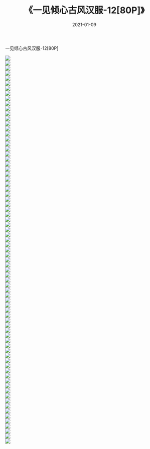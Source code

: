 ﻿---
layout: post
title:  《一见倾心古风汉服-12[80P]》
date:   2021-01-09
img: http://img.660000.xyz/Sharelink/唯美/2021/一见倾心古风汉服-12[80P]/000.jpg
categories: [美女, 清纯, 唯美]
---

一见倾心古风汉服-12[80P]

  ![](http://img.660000.xyz/Sharelink/唯美/2021/一见倾心古风汉服-12[80P]/001.jpg) <br> ![](http://img.660000.xyz/Sharelink/唯美/2021/一见倾心古风汉服-12[80P]/002.jpg) <br> ![](http://img.660000.xyz/Sharelink/唯美/2021/一见倾心古风汉服-12[80P]/003.jpg) <br> ![](http://img.660000.xyz/Sharelink/唯美/2021/一见倾心古风汉服-12[80P]/004.jpg) <br> ![](http://img.660000.xyz/Sharelink/唯美/2021/一见倾心古风汉服-12[80P]/005.jpg) <br> ![](http://img.660000.xyz/Sharelink/唯美/2021/一见倾心古风汉服-12[80P]/006.jpg) <br> ![](http://img.660000.xyz/Sharelink/唯美/2021/一见倾心古风汉服-12[80P]/007.jpg) <br> ![](http://img.660000.xyz/Sharelink/唯美/2021/一见倾心古风汉服-12[80P]/008.jpg) <br> ![](http://img.660000.xyz/Sharelink/唯美/2021/一见倾心古风汉服-12[80P]/009.jpg) <br> ![](http://img.660000.xyz/Sharelink/唯美/2021/一见倾心古风汉服-12[80P]/010.jpg) <br> ![](http://img.660000.xyz/Sharelink/唯美/2021/一见倾心古风汉服-12[80P]/011.jpg) <br> ![](http://img.660000.xyz/Sharelink/唯美/2021/一见倾心古风汉服-12[80P]/012.jpg) <br> ![](http://img.660000.xyz/Sharelink/唯美/2021/一见倾心古风汉服-12[80P]/013.jpg) <br> ![](http://img.660000.xyz/Sharelink/唯美/2021/一见倾心古风汉服-12[80P]/014.jpg) <br> ![](http://img.660000.xyz/Sharelink/唯美/2021/一见倾心古风汉服-12[80P]/015.jpg) <br> ![](http://img.660000.xyz/Sharelink/唯美/2021/一见倾心古风汉服-12[80P]/016.jpg) <br> ![](http://img.660000.xyz/Sharelink/唯美/2021/一见倾心古风汉服-12[80P]/017.jpg) <br> ![](http://img.660000.xyz/Sharelink/唯美/2021/一见倾心古风汉服-12[80P]/018.jpg) <br> ![](http://img.660000.xyz/Sharelink/唯美/2021/一见倾心古风汉服-12[80P]/019.jpg) <br> ![](http://img.660000.xyz/Sharelink/唯美/2021/一见倾心古风汉服-12[80P]/020.jpg) <br> ![](http://img.660000.xyz/Sharelink/唯美/2021/一见倾心古风汉服-12[80P]/021.jpg) <br> ![](http://img.660000.xyz/Sharelink/唯美/2021/一见倾心古风汉服-12[80P]/022.jpg) <br> ![](http://img.660000.xyz/Sharelink/唯美/2021/一见倾心古风汉服-12[80P]/023.jpg) <br> ![](http://img.660000.xyz/Sharelink/唯美/2021/一见倾心古风汉服-12[80P]/024.jpg) <br> ![](http://img.660000.xyz/Sharelink/唯美/2021/一见倾心古风汉服-12[80P]/025.jpg) <br> ![](http://img.660000.xyz/Sharelink/唯美/2021/一见倾心古风汉服-12[80P]/026.jpg) <br> ![](http://img.660000.xyz/Sharelink/唯美/2021/一见倾心古风汉服-12[80P]/027.jpg) <br> ![](http://img.660000.xyz/Sharelink/唯美/2021/一见倾心古风汉服-12[80P]/028.jpg) <br> ![](http://img.660000.xyz/Sharelink/唯美/2021/一见倾心古风汉服-12[80P]/029.jpg) <br> ![](http://img.660000.xyz/Sharelink/唯美/2021/一见倾心古风汉服-12[80P]/030.jpg) <br> ![](http://img.660000.xyz/Sharelink/唯美/2021/一见倾心古风汉服-12[80P]/031.jpg) <br> ![](http://img.660000.xyz/Sharelink/唯美/2021/一见倾心古风汉服-12[80P]/032.jpg) <br> ![](http://img.660000.xyz/Sharelink/唯美/2021/一见倾心古风汉服-12[80P]/033.jpg) <br> ![](http://img.660000.xyz/Sharelink/唯美/2021/一见倾心古风汉服-12[80P]/034.jpg) <br> ![](http://img.660000.xyz/Sharelink/唯美/2021/一见倾心古风汉服-12[80P]/035.jpg) <br> ![](http://img.660000.xyz/Sharelink/唯美/2021/一见倾心古风汉服-12[80P]/036.jpg) <br> ![](http://img.660000.xyz/Sharelink/唯美/2021/一见倾心古风汉服-12[80P]/037.jpg) <br> ![](http://img.660000.xyz/Sharelink/唯美/2021/一见倾心古风汉服-12[80P]/038.jpg) <br> ![](http://img.660000.xyz/Sharelink/唯美/2021/一见倾心古风汉服-12[80P]/039.jpg) <br> ![](http://img.660000.xyz/Sharelink/唯美/2021/一见倾心古风汉服-12[80P]/040.jpg) <br> ![](http://img.660000.xyz/Sharelink/唯美/2021/一见倾心古风汉服-12[80P]/041.jpg) <br> ![](http://img.660000.xyz/Sharelink/唯美/2021/一见倾心古风汉服-12[80P]/042.jpg) <br> ![](http://img.660000.xyz/Sharelink/唯美/2021/一见倾心古风汉服-12[80P]/043.jpg) <br> ![](http://img.660000.xyz/Sharelink/唯美/2021/一见倾心古风汉服-12[80P]/044.jpg) <br> ![](http://img.660000.xyz/Sharelink/唯美/2021/一见倾心古风汉服-12[80P]/045.jpg) <br> ![](http://img.660000.xyz/Sharelink/唯美/2021/一见倾心古风汉服-12[80P]/046.jpg) <br> ![](http://img.660000.xyz/Sharelink/唯美/2021/一见倾心古风汉服-12[80P]/047.jpg) <br> ![](http://img.660000.xyz/Sharelink/唯美/2021/一见倾心古风汉服-12[80P]/048.jpg) <br> ![](http://img.660000.xyz/Sharelink/唯美/2021/一见倾心古风汉服-12[80P]/049.jpg) <br> ![](http://img.660000.xyz/Sharelink/唯美/2021/一见倾心古风汉服-12[80P]/050.jpg) <br> ![](http://img.660000.xyz/Sharelink/唯美/2021/一见倾心古风汉服-12[80P]/051.jpg) <br> ![](http://img.660000.xyz/Sharelink/唯美/2021/一见倾心古风汉服-12[80P]/052.jpg) <br> ![](http://img.660000.xyz/Sharelink/唯美/2021/一见倾心古风汉服-12[80P]/053.jpg) <br> ![](http://img.660000.xyz/Sharelink/唯美/2021/一见倾心古风汉服-12[80P]/054.jpg) <br> ![](http://img.660000.xyz/Sharelink/唯美/2021/一见倾心古风汉服-12[80P]/055.jpg) <br> ![](http://img.660000.xyz/Sharelink/唯美/2021/一见倾心古风汉服-12[80P]/056.jpg) <br> ![](http://img.660000.xyz/Sharelink/唯美/2021/一见倾心古风汉服-12[80P]/057.jpg) <br> ![](http://img.660000.xyz/Sharelink/唯美/2021/一见倾心古风汉服-12[80P]/058.jpg) <br> ![](http://img.660000.xyz/Sharelink/唯美/2021/一见倾心古风汉服-12[80P]/059.jpg) <br> ![](http://img.660000.xyz/Sharelink/唯美/2021/一见倾心古风汉服-12[80P]/060.jpg) <br> ![](http://img.660000.xyz/Sharelink/唯美/2021/一见倾心古风汉服-12[80P]/061.jpg) <br> ![](http://img.660000.xyz/Sharelink/唯美/2021/一见倾心古风汉服-12[80P]/062.jpg) <br> ![](http://img.660000.xyz/Sharelink/唯美/2021/一见倾心古风汉服-12[80P]/063.jpg) <br> ![](http://img.660000.xyz/Sharelink/唯美/2021/一见倾心古风汉服-12[80P]/064.jpg) <br> ![](http://img.660000.xyz/Sharelink/唯美/2021/一见倾心古风汉服-12[80P]/065.jpg) <br> ![](http://img.660000.xyz/Sharelink/唯美/2021/一见倾心古风汉服-12[80P]/066.jpg) <br> ![](http://img.660000.xyz/Sharelink/唯美/2021/一见倾心古风汉服-12[80P]/067.jpg) <br> ![](http://img.660000.xyz/Sharelink/唯美/2021/一见倾心古风汉服-12[80P]/068.jpg) <br> ![](http://img.660000.xyz/Sharelink/唯美/2021/一见倾心古风汉服-12[80P]/069.jpg) <br> ![](http://img.660000.xyz/Sharelink/唯美/2021/一见倾心古风汉服-12[80P]/070.jpg) <br> ![](http://img.660000.xyz/Sharelink/唯美/2021/一见倾心古风汉服-12[80P]/071.jpg) <br> ![](http://img.660000.xyz/Sharelink/唯美/2021/一见倾心古风汉服-12[80P]/072.jpg) <br> ![](http://img.660000.xyz/Sharelink/唯美/2021/一见倾心古风汉服-12[80P]/073.jpg) <br> ![](http://img.660000.xyz/Sharelink/唯美/2021/一见倾心古风汉服-12[80P]/074.jpg) <br> ![](http://img.660000.xyz/Sharelink/唯美/2021/一见倾心古风汉服-12[80P]/075.jpg) <br> ![](http://img.660000.xyz/Sharelink/唯美/2021/一见倾心古风汉服-12[80P]/076.jpg) <br> ![](http://img.660000.xyz/Sharelink/唯美/2021/一见倾心古风汉服-12[80P]/077.jpg) <br>